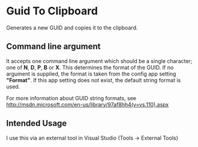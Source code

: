 Guid To Clipboard
==============

Generates a new GUID and copies it to the clipboard.

Command line argument
--------------

It accepts one command line argument which should be a single character; one of **N**, **D**, **P**, **B** or **X**. This determines the format of the GUID.
If no argument is supplied, the format is taken from the config app setting **\"Format\"**. 
If this app setting does not exist, the default string format is used.

For more information about GUID string formats, see http://msdn.microsoft.com/en-us/library/97af8hh4(v=vs.110).aspx

Intended Usage
--------------

I use this via an external tool in Visual Studio (Tools -> External Tools)
